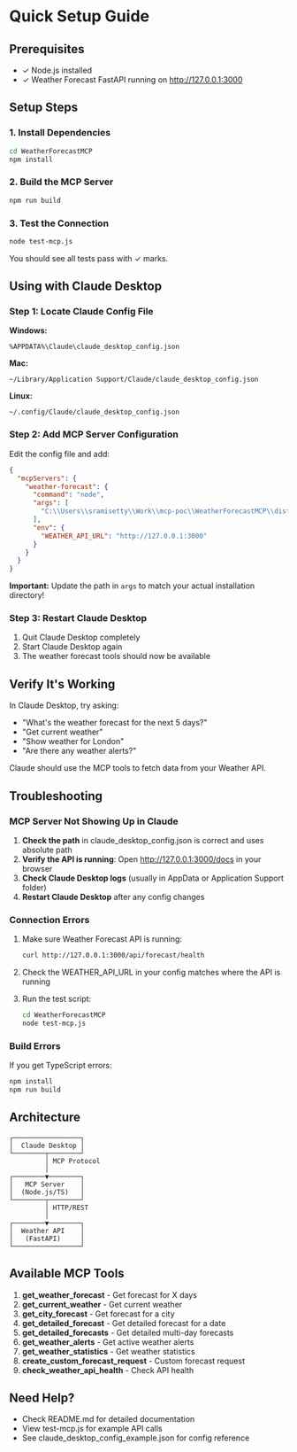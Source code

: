 # Quick Setup Guide

## Prerequisites
- ✓ Node.js installed
- ✓ Weather Forecast FastAPI running on http://127.0.0.1:3000

## Setup Steps

### 1. Install Dependencies
```bash
cd WeatherForecastMCP
npm install
```

### 2. Build the MCP Server
```bash
npm run build
```

### 3. Test the Connection
```bash
node test-mcp.js
```

You should see all tests pass with ✓ marks.

## Using with Claude Desktop

### Step 1: Locate Claude Config File

**Windows:**
```
%APPDATA%\Claude\claude_desktop_config.json
```

**Mac:**
```
~/Library/Application Support/Claude/claude_desktop_config.json
```

**Linux:**
```
~/.config/Claude/claude_desktop_config.json
```

### Step 2: Add MCP Server Configuration

Edit the config file and add:

```json
{
  "mcpServers": {
    "weather-forecast": {
      "command": "node",
      "args": [
        "C:\\Users\\sramisetty\\Work\\mcp-poc\\WeatherForecastMCP\\dist\\index.js"
      ],
      "env": {
        "WEATHER_API_URL": "http://127.0.0.1:3000"
      }
    }
  }
}
```

**Important:** Update the path in `args` to match your actual installation directory!

### Step 3: Restart Claude Desktop

1. Quit Claude Desktop completely
2. Start Claude Desktop again
3. The weather forecast tools should now be available

## Verify It's Working

In Claude Desktop, try asking:

- "What's the weather forecast for the next 5 days?"
- "Get current weather"
- "Show weather for London"
- "Are there any weather alerts?"

Claude should use the MCP tools to fetch data from your Weather API.

## Troubleshooting

### MCP Server Not Showing Up in Claude

1. **Check the path** in claude_desktop_config.json is correct and uses absolute path
2. **Verify the API is running**: Open http://127.0.0.1:3000/docs in your browser
3. **Check Claude Desktop logs** (usually in AppData or Application Support folder)
4. **Restart Claude Desktop** after any config changes

### Connection Errors

1. Make sure Weather Forecast API is running:
   ```bash
   curl http://127.0.0.1:3000/api/forecast/health
   ```

2. Check the WEATHER_API_URL in your config matches where the API is running

3. Run the test script:
   ```bash
   cd WeatherForecastMCP
   node test-mcp.js
   ```

### Build Errors

If you get TypeScript errors:
```bash
npm install
npm run build
```

## Architecture

```
┌─────────────────┐
│  Claude Desktop │
└────────┬────────┘
         │ MCP Protocol
         │
┌────────▼────────┐
│   MCP Server    │
│  (Node.js/TS)   │
└────────┬────────┘
         │ HTTP/REST
         │
┌────────▼────────┐
│  Weather API    │
│   (FastAPI)     │
└─────────────────┘
```

## Available MCP Tools

1. **get_weather_forecast** - Get forecast for X days
2. **get_current_weather** - Get current weather
3. **get_city_forecast** - Get forecast for a city
4. **get_detailed_forecast** - Get detailed forecast for a date
5. **get_detailed_forecasts** - Get detailed multi-day forecasts
6. **get_weather_alerts** - Get active weather alerts
7. **get_weather_statistics** - Get weather statistics
8. **create_custom_forecast_request** - Custom forecast request
9. **check_weather_api_health** - Check API health

## Need Help?

- Check README.md for detailed documentation
- View test-mcp.js for example API calls
- See claude_desktop_config_example.json for config reference
